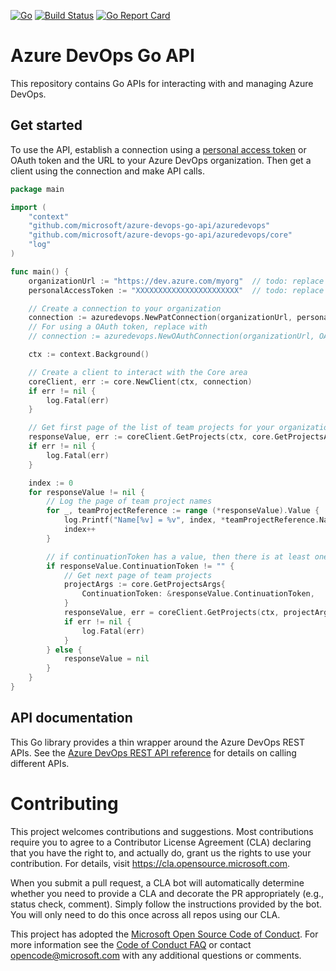 [![Go](https://github.com/microsoft/azure-devops-go-api/workflows/Go/badge.svg)](https://github.com/microsoft/azure-devops-go-api/actions)
[![Build Status](https://dev.azure.com/mseng/vsts-cli/_apis/build/status/microsoft.azure-devops-go-api?branchName=dev)](https://dev.azure.com/mseng/vsts-cli/_build/latest?definitionId=9110&branchName=dev)
[![Go Report Card](https://goreportcard.com/badge/github.com/microsoft/azure-devops-go-api)](https://goreportcard.com/report/github.com/microsoft/azure-devops-go-api)

# Azure DevOps Go API
This repository contains Go APIs for interacting with and managing Azure DevOps.

## Get started
To use the API, establish a connection using a [personal access token](https://docs.microsoft.com/azure/devops/organizations/accounts/use-personal-access-tokens-to-authenticate?view=azure-devops) or OAuth token and the URL to your Azure DevOps organization. Then get a client using the connection and make API calls.

```go
package main

import (
	"context"
	"github.com/microsoft/azure-devops-go-api/azuredevops"
	"github.com/microsoft/azure-devops-go-api/azuredevops/core"
	"log"
)

func main() {
	organizationUrl := "https://dev.azure.com/myorg"  // todo: replace value with your organization url
	personalAccessToken := "XXXXXXXXXXXXXXXXXXXXXXX"  // todo: replace value with your PAT

	// Create a connection to your organization
	connection := azuredevops.NewPatConnection(organizationUrl, personalAccessToken)
	// For using a OAuth token, replace with
	// connection := azuredevops.NewOAuthConnection(organizationUrl, OAuthToken)

	ctx := context.Background()

	// Create a client to interact with the Core area
	coreClient, err := core.NewClient(ctx, connection)
	if err != nil {
		log.Fatal(err)
	}

	// Get first page of the list of team projects for your organization
	responseValue, err := coreClient.GetProjects(ctx, core.GetProjectsArgs{})
	if err != nil {
		log.Fatal(err)
	}

	index := 0
	for responseValue != nil {
		// Log the page of team project names
		for _, teamProjectReference := range (*responseValue).Value {
			log.Printf("Name[%v] = %v", index, *teamProjectReference.Name)
			index++
		}

		// if continuationToken has a value, then there is at least one more page of projects to get
		if responseValue.ContinuationToken != "" {
			// Get next page of team projects
			projectArgs := core.GetProjectsArgs{
				ContinuationToken: &responseValue.ContinuationToken,
			}
			responseValue, err = coreClient.GetProjects(ctx, projectArgs)
			if err != nil {
				log.Fatal(err)
			}
		} else {
			responseValue = nil
		}
	}
}
```

## API documentation

This Go library provides a thin wrapper around the Azure DevOps REST APIs. See the [Azure DevOps REST API reference](https://docs.microsoft.com/en-us/rest/api/azure/devops/?view=azure-devops-rest-5.1) for details on calling different APIs.


# Contributing

This project welcomes contributions and suggestions.  Most contributions require you to agree to a
Contributor License Agreement (CLA) declaring that you have the right to, and actually do, grant us
the rights to use your contribution. For details, visit https://cla.opensource.microsoft.com.

When you submit a pull request, a CLA bot will automatically determine whether you need to provide
a CLA and decorate the PR appropriately (e.g., status check, comment). Simply follow the instructions
provided by the bot. You will only need to do this once across all repos using our CLA.

This project has adopted the [Microsoft Open Source Code of Conduct](https://opensource.microsoft.com/codeofconduct/).
For more information see the [Code of Conduct FAQ](https://opensource.microsoft.com/codeofconduct/faq/) or
contact [opencode@microsoft.com](mailto:opencode@microsoft.com) with any additional questions or comments.
